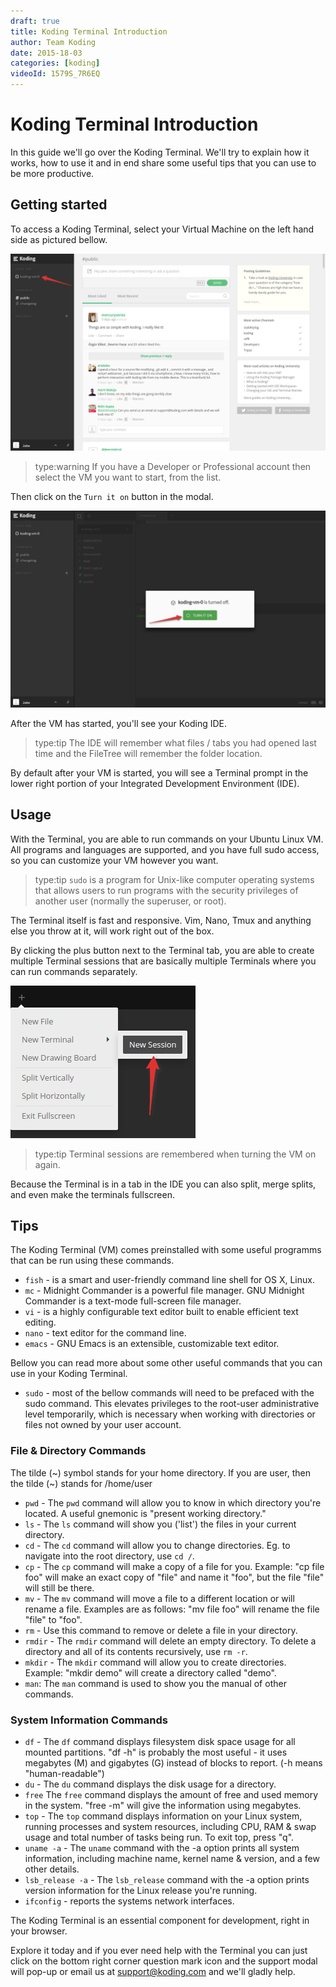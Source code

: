 ```yaml
---
draft: true
title: Koding Terminal Introduction
author: Team Koding
date: 2015-18-03
categories: [koding]
videoId: 1579S_7R6EQ
---
```


# Koding Terminal Introduction

In this guide we'll go over the Koding Terminal. We'll try to explain how it works, how to use it and in end share some useful tips that you can use to be more productive.

## Getting started

To access a Koding Terminal, select your Virtual Machine on the left hand side as pictured bellow.

![Terminal 1](term1.png)

> type:warning
> If you have a Developer or Professional account then select the VM you want to start, from the list.

Then click on the `Turn it on` button in the modal.

![Terminal 2](term2.png)

After the VM has started, you'll see your Koding IDE.

> type:tip
> The IDE will remember what files / tabs you had opened last time and the FileTree will remember the folder location.

By default after your VM is started, you will see a Terminal prompt in the lower right portion of your Integrated Development Environment (IDE). 

## Usage

With the Terminal, you are able to run commands on your Ubuntu Linux VM. All programs and languages are supported, and you have full sudo access, so you can customize your VM however you want.

> type:tip
> `sudo` is a program for Unix-like computer operating systems that allows users to run programs with the security privileges of another user (normally the superuser, or root).

The Terminal itself is fast and responsive. Vim, Nano, Tmux and anything else you throw at it, will work right out of the box.

By clicking the plus button next to the Terminal tab, you are able to create multiple Terminal sessions that are basically multiple Terminals where you can run commands separately.

![Terminal 3](term3.png)

> type:tip
> Terminal sessions are remembered when turning the VM on again.

Because the Terminal is in a tab in the IDE you can also split, merge splits, and even make the terminals fullscreen.

## Tips

The Koding Terminal (VM) comes preinstalled with some useful programms that can be run using these commands.

* `fish` - is a smart and user-friendly command line shell for OS X, Linux.
* `mc` - Midnight Commander is a powerful file manager. GNU Midnight Commander is a text-mode full-screen file manager.
* `vi` - is a highly configurable text editor built to enable efficient text editing.
* `nano` - text editor for the command line.
* `emacs` - GNU Emacs is an extensible, customizable text editor.

Bellow you can read more about some other useful commands that you can use in your Koding Terminal.

* `sudo` - most of the bellow commands will need to be prefaced with the sudo command. This elevates privileges to the root-user administrative level temporarily, which is necessary when working with directories or files not owned by your user account.

### File & Directory Commands

The tilde (~) symbol stands for your home directory. If you are user, then the tilde (~) stands for /home/user

* `pwd` - The `pwd` command will allow you to know in which directory you're located. A useful gnemonic is "present working directory."
* `ls` - The `ls` command will show you ('list') the files in your current directory.
* `cd` - The `cd` command will allow you to change directories. Eg. to navigate into the root directory, use `cd /`.
* `cp` - The `cp` command will make a copy of a file for you. Example: "cp file foo" will make an exact copy of "file" and name it "foo", but the file "file" will still be there.
* `mv` - The `mv` command will move a file to a different location or will rename a file. Examples are as follows: "mv file foo" will rename the file "file" to "foo".
* `rm` - Use this command to remove or delete a file in your directory.
* `rmdir` - The `rmdir` command will delete an empty directory. To delete a directory and all of its contents recursively, use `rm -r`.
* `mkdir` - The `mkdir` command will allow you to create directories. Example: "mkdir demo" will create a directory called "demo".
* `man`: The `man` command is used to show you the manual of other commands.

### System Information Commands

* `df` - The `df` command displays filesystem disk space usage for all mounted partitions. "df -h" is probably the most useful - it uses megabytes (M) and gigabytes (G) instead of blocks to report. (-h means "human-readable")
* `du` - The `du` command displays the disk usage for a directory.
* `free` The `free` command displays the amount of free and used memory in the system. "free -m" will give the information using megabytes.
* `top` - The `top` command displays information on your Linux system, running processes and system resources, including CPU, RAM & swap usage and total number of tasks being run. To exit top, press "q".
* `uname -a` - The `uname` command with the -a option prints all system information, including machine name, kernel name & version, and a few other details.
* `lsb_release -a` - The `lsb_release` command with the -a option prints version information for the Linux release you're running.
* `ifconfig` - reports the systems network interfaces.

The Koding Terminal is an essential component for development, right in your browser.

Explore it today and if you ever need help with the Terminal you can just click on the bottom right corner question mark icon and the support modal will pop-up or email us at [support@koding.com](mailto:support@koding.com) and we'll gladly help.